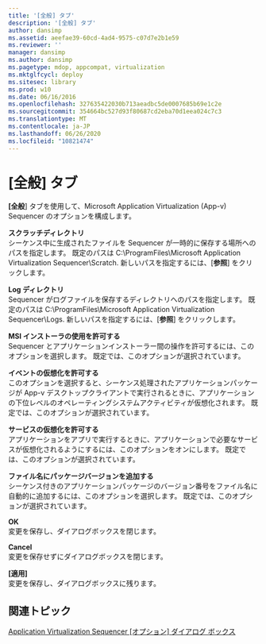 ```yaml
---
title: '[全般] タブ'
description: '[全般] タブ'
author: dansimp
ms.assetid: aeefae39-60cd-4ad4-9575-c07d7e2b1e59
ms.reviewer: ''
manager: dansimp
ms.author: dansimp
ms.pagetype: mdop, appcompat, virtualization
ms.mktglfcycl: deploy
ms.sitesec: library
ms.prod: w10
ms.date: 06/16/2016
ms.openlocfilehash: 327635422030b713aeadbc5de0007685b69e1c2e
ms.sourcegitcommit: 354664bc527d93f80687cd2eba70d1eea024c7c3
ms.translationtype: MT
ms.contentlocale: ja-JP
ms.lasthandoff: 06/26/2020
ms.locfileid: "10821474"
---
```

# [全般] タブ


**[全般**] タブを使用して、Microsoft Application Virtualization (App-v) Sequencer のオプションを構成します。

<a href="" id="scratch-directory"></a>**スクラッチディレクトリ**  
シーケンス中に生成されたファイルを Sequencer が一時的に保存する場所へのパスを指定します。 既定のパスは C:\\ProgramFiles\\Microsoft Application Virtualization Sequencer\\Scratch. 新しいパスを指定するには、[**参照**] をクリックします。

<a href="" id="log-directory"></a>**Log ディレクトリ**  
Sequencer がログファイルを保存するディレクトリへのパスを指定します。 既定のパスは C:\\ProgramFiles\\Microsoft Application Virtualization Sequencer\\Logs. 新しいパスを指定するには、[**参照**] をクリックします。

<a href="" id="allow-use-of-msi-installer"></a>**MSI インストーラの使用を許可する**  
Sequencer とアプリケーションインストーラー間の操作を許可するには、このオプションを選択します。 既定では、このオプションが選択されています。

<a href="" id="allow-virtualization-of-events"></a>**イベントの仮想化を許可する**  
このオプションを選択すると、シーケンス処理されたアプリケーションパッケージが App-v デスクトップクライアントで実行されるときに、アプリケーションの下位レベルのオペレーティングシステムアクティビティが仮想化されます。 既定では、このオプションが選択されています。

<a href="" id="allow-virtualization-of-services"></a>**サービスの仮想化を許可する**  
アプリケーションをアプリで実行するときに、アプリケーションで必要なサービスが仮想化されるようにするには、このオプションをオンにします。 既定では、このオプションが選択されています。

<a href="" id="append-package-version-to-filename"></a>**ファイル名にパッケージバージョンを追加する**  
シーケンス付きのアプリケーションパッケージのバージョン番号をファイル名に自動的に追加するには、このオプションを選択します。 既定では、このオプションが選択されています。

<a href="" id="ok"></a>**OK**  
変更を保存し、ダイアログボックスを閉じます。

<a href="" id="cancel"></a>**Cancel**  
変更を保存せずにダイアログボックスを閉じます。

<a href="" id="apply"></a>**[適用]**  
変更を保存し、ダイアログボックスに残ります。

## 関連トピック


[Application Virtualization Sequencer [オプション] ダイアログ ボックス](application-virtualization-sequencer-options-dialog-box.md)

 

 





